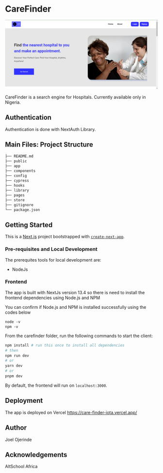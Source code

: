 # CareFinder

![Alt text](public/images/image.png)

CareFinder is a search engine for Hospitals. Currently available only in Nigeria.

## Authentication

Authentication is done with NextAuth Library.

## Main Files: Project Structure

```
├── README.md
├── public
├── app
├── components
├── config
├── cypress
├── hooks
├── library
├── pages
├── store
├── gitignore
└── package.json
```

## Getting Started

This is a [Next.js](https://nextjs.org/) project bootstrapped with [`create-next-app`](https://github.com/vercel/next.js/tree/canary/packages/create-next-app).

### Pre-requisites and Local Development

The prerequites tools for local development are:

- NodeJs

### Frontend

The app is built with NextJs version 13.4 so there is need to install the frontend dependencies using Node.js and NPM

You can confirm if Node.js and NPM is installed successfully using the codes below

```
node -v
npm -v
```

From the carefinder folder, run the following commands to start the client:

```bash
npm install # run this once to install all dependencies
# then
npm run dev
# or
yarn dev
# or
pnpm dev

```

By default, the frontend will run on `localhost:3000`.

## Deployment

The app is deployed on Vercel https://care-finder-iota.vercel.app/

## Author

Joel Ojerinde

## Acknowledgements

AltSchool Africa
